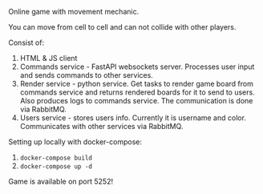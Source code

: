 Online game with movement mechanic. 

You can move from cell to cell and can not collide with other players.

Consist of:
1) HTML & JS client
2) Commands service - FastAPI websockets server. Processes user input and sends commands to other services.
3) Render service - python service. Get tasks to render game board from commands service and returns rendered boards for it to send to users. Also produces logs to commands service. The communication is done via RabbitMQ.
4) Users service - stores users info. Currently it is username and color. Communicates with other services via RabbitMQ.

Setting up locally with docker-compose:
1) `docker-compose build`
2) `docker-compose up -d`


Game is available on port 5252!
